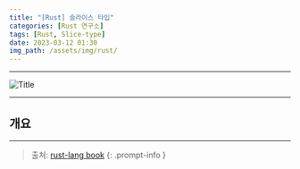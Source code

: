 ```yaml
---
title: "[Rust] 슬라이스 타입"
categories: [Rust 연구소]
tags: [Rust, Slice-type]
date: 2023-03-12 01:30
img_path: /assets/img/rust/
---
```


---

![Title](rust_title.png)

---

## **개요**

---

> 출처: [rust-lang book](https://doc.rust-lang.org/book/ch04-03-slices.html)
{: .prompt-info }
